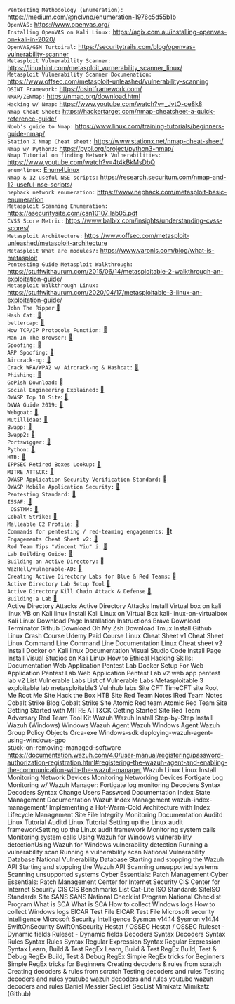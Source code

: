 `Pentesting Methodology (Enumeration):` https://medium.com/@nclvnp/enumeration-1976c5d55b1b <br>
`OpenVAS:` https://www.openvas.org/ <br>
`Installing OpenVAS on Kali Linux:` https://agix.com.au/installing-openvas-on-kali-in-2020/ <br>
`OpenVAS/GSM Turtoiral:`  https://securitytrails.com/blog/openvas-vulnerability-scanner <br>
`Metasploit Vulnerability Scanner:` https://linuxhint.com/metasploit_vurnerability_scanner_linux/ <br>
`Metasploit Vulnerability Scanner Documenation:` https://www.offsec.com/metasploit-unleashed/vulnerability-scanning <br>
`OSINT Framework:` https://osintframework.com/ <br>
`NMAP/ZENMap:` https://nmap.org/download.html <br>
`Hacking w/ Nmap:` https://www.youtube.com/watch?v=_JvtO-oe8k8 <br>
`Nmap Cheat Sheet:` https://hackertarget.com/nmap-cheatsheet-a-quick-reference-guide/ <br>
`Noob's guide to Nmap:` https://www.linux.com/training-tutorials/beginners-guide-nmap/ <br>
`Station X Nmap Cheat sheet:` https://www.stationx.net/nmap-cheat-sheet/ <br>
`Nmap w/ Python3:` https://pypi.org/project/python3-nmap/ <br>
`Nmap Tutorial on finding Network Vulnerabilities:` https://www.youtube.com/watch?v=4t4kBkMsDbQ <br>
`enum4linux:` [Enum4Linux](https://labs.portcullis.co.uk/tools/enum4linux/#:~:text=Enum4linux%20is%20a%20tool%20for,%2C%20rpclient%2C%20net%20and%20nmblookup.url) <br>
`Nmap & 12 useful NSE scripts:` https://research.securitum.com/nmap-and-12-useful-nse-scripts/ <br>
`nephack network enumeration:` https://www.nephack.com/metasploit-basic-enumeration <br>
`Metasploit Scanning Enumeration:` https://asecuritysite.com/csn10107_lab05.pdf <br>
`CVSS Score Metric:` https://www.balbix.com/insights/understanding-cvss-scores/ <br>
`Metasploit Architecture:` https://www.offsec.com/metasploit-unleashed/metasploit-architecture <br>
`Metasploit What are modules?:` https://www.varonis.com/blog/what-is-metasploit <br>
`Pentesting Guide Metasploit Walkthrough:` https://stuffwithaurum.com/2015/06/14/metasploitable-2-walkthrough-an-exploitation-guide/ <br>
`Metasploit Walkthrough Linux:` https://stuffwithaurum.com/2020/04/17/metasploitable-3-linux-an-exploitation-guide/ <br>
`John The Ripper` [🔗](https://countuponsecurity.files.wordpress.com/2016/09/jtr-cheat-sheet.pdf&ved=2ahUKEwiyuLm5vOLuAhVhu1kKHZOhDxAQFjAAegQIARAB&usg=AOvVaw3pcj4E387RoazPnuRH7LDTu)<br>
`Hash Cat:` [🔗](https://www.blackhillsinfosec.com/wp-content/uploads/2020/09/HashcatCheatSheet.v2018.1b.pdf) <br>
`bettercap:` [🔗](https://www.bettercap.org/) <br>
`How TCP/IP Protocols Function:` [🔗](https://docs.oracle.com/cd/E18752_01/html/816-4554/ipov-29.html) <br>
`Man-In-The-Browser:` [🔗](https://doubleoctopus.com/security-wiki/threats-and-tools/man-in-the-browser-attack/) <br>
`Spoofing:` [🔗](https://www.cyberpunk.rs/whats-spoofing-and-how-to-defend-agai) <br>
`ARP Spoofing:` [🔗](https://huzeifabhai.blogspot.com/2011/08/arp-spoofing-explained.html) <br>
`Aircrack-ng:` [🔗](https://www.aircrack-ng.org/doku.php?id=cracking_wpa) <br>
`Crack WPA/WPA2 w/ Aircrack-ng & Hashcat:` [🔗](https://medium.com/@brannondorsey/crack-wpa-wpa2-wi-fi-routers-with-aircrack-ng-and-hashcat-a5a5d3ffea46) <br>
`Phishing:` [🔗](https://www.ired.team/offensive-security/initial-access/phishing-with-gophish-and-digitalocean) <br>
`GoPish Download:` [🔗](https://github.com/gophish/gophish/releases) <br>
`Social Engineering Explained:` [🔗](https://www.tripwire.com/state-of-security/5-social-engineering-attacks-to-watch-out-for)  <br>
`OWASP Top 10 Site`: [🔗](https://owasp.org/www-project-top-ten/) <br>
`DVWA Guide 2019:` [🔗](https://github.com/keewenaw/dvwa-guide-2019/tree/master/low) <br>
`Webgoat:`  [🔗](https://offensivehack.wordpress.com/2018/07/17/webgoat-walkthrough/) <br>
`Mutillidae:` [🔗](https://matrixlabsblog.wordpress.com/2019/04/14/owasp-mutillidae-walkthrough/) <br>
`Bwapp:` [🔗](https://jaiguptanick.github.io/Blog/blog/Walkthrough_of_bWAPP_solutions_A1_injection_writeups/) <br>
`Bwapp2:` [🔗](https://jaiguptanick.github.io/Blog/blog/Walkthrough_of_bWAPP_solutions_A4_Insecure_Direct_Object_References_writeups/) <br>
`Portswigger:` [🔗](https://portswigger.net/web-security/all-labs) <br>
`Python:` [🔗](https://github.com/wilfredinni/python-cheatsheet)  <br>
`HTB:` [🔗](https://www.youtube.com/c/ippsec/videos) <br>
`IPPSEC Retired Boxes Lookup:` [🔗](https://ippsec.rocks/?) <br>
`MITRE ATT&CK:` [🔗](https://attack.mitre.org/) <br>
`OWASP Application Security Verification Standard:` [🔗](https://owasp.org/www-project-application-security-verification-standard/) <br>
`OWASP Mobile Application Security:` [🔗](https://owasp.org/www-project-mobile-app-security/) <br>
`Pentesting Standard:` [🔗](http://www.pentest-standard.org/index.php/Main_Page) <br>
`ISSAF:` [🔗](https://untrustednetwork.net/files/issaf0.2.1.pdf) <br>
` OSSTMM:` [🔗](https://www.isecom.org/OSSTMM.3.pdf) <br>
`Cobalt Strike:` [🔗](https://www.cobaltstrike.com/training/) <br>
`Malleable C2 Profile:` [🔗](https://raw.githubusercontent.com/bigb0sss/RedTeam-OffensiveSecurity/master/01-CobaltStrike/malleable_C2_profile/CS4.0_guideline.profile) <br>
`Commands for pentesting / red-teaming engagements:` [🔗](https://www.ired.team/offensive-security-experiments/offensive-security-cheetsheets)t <br>
`Engagements Cheat Sheet v2:` [🔗](https://www.ired.team/offensive-security-experiments/offensive-security-cheetsheets) <br>
`Red Team Tips "Vincent Yiu" i:` [🔗](https://www.vincentyiu.com/red-team-tips) <br>
`Lab Building Guide:` [🔗](https://medium.com/@vartaisecurity/lab-building-guide-virtual-active-directory-5f0d0c8eb907) <br>
`Building an Active Directory:` [🔗](https://robertscocca.medium.com/building-an-active-directory-lab-82170dd73fb4) <br>
`WazHell/vulnerable-AD:` [🔗](https://github.com/WazeHell/vulnerable-AD) <br>
`Creating Active Directory Labs for Blue & Red Teams:` [🔗](https://sec-consult.com/blog/detail/creating-active-directory-labs-for-blue-and-red-teams/) <br>
`Active Directory Lab Setup Tool` [🔗](https://browninfosecguy.com/Active-Directory-Lab-Setup-Tool) <br>
`Active Directory Kill Chain Attack & Defense` [🔗](https://github.com/infosecn1nja/AD-Attack-Defense/blob/master/README.md)<br>
`Building a Lab` [🔗](https://github.com/rmusser01/Infosec_Reference/blob/master/Draft/Building_A_Lab.md#AD) <br>
Active Directory Attacks Active Directory Attacks
Install Virtual box on kali linux VB on Kali linux
Install Kali Linux on Virtual Box kali-linux-on-virtualbox
Kali Linux Download Page Installation Instructions
Brave Download
Terminator Github Download
Oh My Zsh Download
Tmux Install Github
Linux Crash Course Udemy Paid Course
Linux Cheat Sheet v1 Cheat Sheet 
Linux Command Line Command Line Documentation 
Linux Cheat sheet v2
Install Docker on Kali linux Documentation 
Visual Studio Code Install Page
Install Visual Studios on Kali Linux How to 
Ethical Hacking Skills: Documentation 
Web Application Pentest Lab Docker Setup For Web Application Pentest Lab
Web Application Pentest Lab v2 web app pentest lab v2 
List Vulnerable Labs List of Vulnerable Labs
Metasploitable 3 exploitable lab metasploitable3
Vulnhub labs Site
CFT TimeCFT site
Root Me Root Me Site
Hack the Box HTB Site
Red Team Notes IRed Team Notes 
Cobalt Strike Blog Cobalt Strike Site 
Atomic Red team Atomic Red Team Site
Getting Started with MITRE ATT&CK Getting Started Site
Red Team Adversary  Red Team Tool Kit 
Wazuh Wazuh Install        Step-by-Step Install
Wazuh (Windows) Windows Wazuh Agent  Wazuh Windows Agent 
Wazuh Group Policy Objects Orca-exe  Windows-sdk  deploying-wazuh-agent-using-windows-gpo  
stuck-on-removing-managed-software
https://documentation.wazuh.com/4.0/user-manual/registering/password-authorization-registration.html#registering-the-wazuh-agent-and-enabling-the-communication-with-the-wazuh-manager
Wazuh Linux Linux Install 
Monitoring Network Devices Monitoring Networking Devices
Fortigate Log Monitoring w/ Wazuh Manager: Fortigate log monitoring 
Decoders Syntax Decoders Syntax
Change Users Password Documentation
Index State Management Documentation 
Wazuh Index Management wazuh-index-management/
Implementing a Hot-Warm-Cold Architecture with Index Lifecycle Management Site
File Integrity Monitoring Documentation
Auditd Linux Tutorial Auditd Linux Tutorial
Setting up the Linux audit frameworkSetting up the Linux audit framework
Monitoring system calls Monitoring system calls
Using Wazuh for Windows vulnerability detectionUsing Wazuh for Windows vulnerability detection
Running a vulnerability scan  Running a vulnerability scan
National Vulnerability Database National Vulnerability Database
Starting and stopping the Wazuh API Starting and stopping the Wazuh API
Scanning unsupported systems Scanning unsupported systems
Cyber Essentials: Patch Management Cyber Essentials: Patch Management
Center for Internet Security CIS Center for Internet Security CIS CIS Benchmarks List  Cat-Lite
ISO Standards SiteISO Standards Site
SANS SANS
National Checklist Program National Checklist Program
What is SCA What is SCA
How to collect Windows logs  How to collect Windows logs
EICAR Test File  EICAR Test File
Microsoft security Intelligence Microsoft Security Intelligence
Sysmon v14.14 Sysmon v14.14
SwiftOnSecurity SwiftOnSecurity
Hestat / OSSEC  Hestat / OSSEC
Ruleset - Dynamic fields Ruleset - Dynamic fields
Decoders Syntax Decoders Syntax  
Rules Syntax Rules Syntax 
Regular Expression Syntax Regular Expression Syntax 
Learn, Build & Test RegEx  Learn, Build & Test RegEx
Build, Test & Debug RegEx Build, Test & Debug RegEx 
Simple RegEx tricks for Beginners Simple RegEx tricks for Beginners 
Creating decoders & rules from scratch Creating decoders & rules from scratch 
Testing decoders and rules Testing decoders and rules 
youtube wazuh decoders and rules  youtube wazuh decoders and rules
Daniel Messier SecList  SecList 
Mimikatz Mimikatz (Github)

